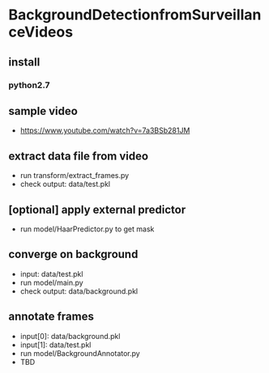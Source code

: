 # BackgroundDetectionfromSurveillanceVideos

## install
### python2.7

## sample video
- https://www.youtube.com/watch?v=7a3BSb281JM

## extract data file from video
- run transform/extract_frames.py
- check output: data/test.pkl

## [optional] apply external predictor
- run model/HaarPredictor.py to get mask

## converge on background
- input: data/test.pkl
- run model/main.py
- check output: data/background.pkl

## annotate frames
- input[0]: data/background.pkl
- input[1]: data/test.pkl
- run model/BackgroundAnnotator.py
- TBD
